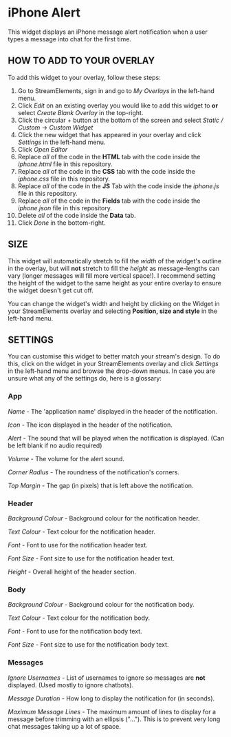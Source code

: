 # iPhone Alert
This widget displays an iPhone message alert notification when a user types a message into chat for the first time.

## HOW TO ADD TO YOUR OVERLAY
To add this widget to your overlay, follow these steps:

1. Go to StreamElements, sign in and go to *My Overlays* in the left-hand menu.
2. Click *Edit* on an existing overlay you would like to add this widget to **or** select *Create Blank Overlay* in the top-right.
3. Click the circular *+* button at the bottom of the screen and select *Static / Custom* -> *Custom Widget*
4. Click the new widget that has appeared in your overlay and click *Settings* in the left-hand menu.
5. Click *Open Editor*
6. Replace *all* of the code in the **HTML** tab with the code inside the *iphone.html* file in this repository.
7. Replace *all* of the code in the **CSS** tab with the code inside the *iphone.css* file in this repository.
8. Replace *all* of the code in the **JS** Tab with the code inside the *iphone.js* file in this repository.
9. Replace *all* of the code in the **Fields** tab with the code inside the *iphone.json* file in this repository.
10. Delete *all* of the code inside the **Data** tab.
11. Click *Done* in the bottom-right.

## SIZE 
This widget will automatically stretch to fill the *width* of the widget's outline in the overlay, but will **not** stretch to fill the *height* as message-lengths can vary (longer messages will fill more vertical space!). I recommend setting the height of the widget to the same height as your entire overlay to ensure the widget doesn't get cut off.

You can change the widget's width and height by clicking on the Widget in your StreamElements overlay and selecting **Position, size and style** in the left-hand menu.

## SETTINGS
You can customise this widget to better match your stream's design. To do this, click on the widget in your StreamElements overlay and click *Settings* in the left-hand menu and browse the drop-down menus. In case you are unsure what any of the settings do, here is a glossary:

### App
*Name* - The 'application name' displayed in the header of the notification.

*Icon* - The icon displayed in the header of the notification.

*Alert* - The sound that will be played when the notification is displayed. (Can be left blank if no audio required)

*Volume* - The volume for the alert sound.

*Corner Radius* - The roundness of the notification's corners.

*Top Margin* - The gap (in pixels) that is left above the notification.

### Header
*Background Colour* - Background colour for the notification header.

*Text Colour* - Text colour for the notification header.

*Font* - Font to use for the notification header text.

*Font Size* - Font size to use for the notification header text.

*Height* - Overall height of the header section.

### Body
*Background Colour* - Background colour for the notification body.

*Text Colour* - Text colour for the notification body.

*Font* - Font to use for the notification body text.

*Font Size* - Font size to use for the notification body text.

### Messages
*Ignore Usernames* - List of usernames to ignore so messages are **not** displayed. (Used mostly to ignore chatbots).

*Message Duration* - How long to display the notification for (in seconds).

*Maximum Message Lines* - The maximum amount of lines to display for a message before trimming with an ellipsis ("..."). This is to prevent very long chat messages taking up a lot of space.


